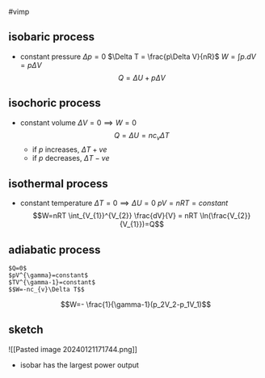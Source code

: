 #vimp 
## isobaric process
- constant pressure
	$\Delta p =0$
	$\Delta T = \frac{p\Delta V}{nR}$
	$W = \int p.dV=p\Delta V$
$$Q=\Delta U + p\Delta V$$
## isochoric process
- constant volume
	$\Delta V = 0 \implies W=0$
	$$Q=\Delta U = nc_v \Delta T$$
	- if $p$ increases, $\Delta T +ve$
	- if $p$ decreases, $\Delta T -ve$
## isothermal process
- constant temperature
	$\Delta T = 0 \implies \Delta U =0$
	$pV=nRT=constant$
$$W=nRT \int_{V_{1}}^{V_{2}} \frac{dV}{V} = nRT \ln(\frac{V_{2}}{V_{1}})=Q$$
## adiabatic process
	$Q=0$
	$pV^{\gamma}=constant$
	$TV^{\gamma-1}=constant$
	$$W=-nc_{v}\Delta T$$
$$W=- \frac{1}{\gamma-1}(p_2V_2-p_1V_1)$$
## sketch
![[Pasted image 20240121171744.png]]
- isobar has the largest power output
